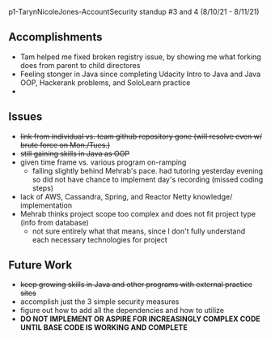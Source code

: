 p1-TarynNicoleJones-AccountSecurity standup #3 and 4
(8/10/21 - 8/11/21)

## Accomplishments
- Tam helped me fixed broken registry issue, by showing me what forking does from parent to child directores
- Feeling stonger in Java since completing Udacity Intro to Java and Java OOP, Hackerank problems, and SoloLearn practice
- 

## Issues
- ~~link from individual vs. team github repository gone (will resolve even w/ brute force on Mon./Tues.)~~
- ~~still gaining skills in Java as OOP~~
- given time frame vs. various program on-ramping
  - falling slightly behind Mehrab's pace. had tutoring yesterday evening so did not have chance to implement day's recording (missed coding steps) 
- lack of AWS, Cassandra, Spring, and Reactor Netty knowledge/ implementation
- Mehrab thinks project scope too complex and does not fit project type (info from database)
  - not sure entirely what that means, since I don't fully understand each necessary technologies for project

## Future Work
- ~~keep growing skills in Java and other programs with external practice sites~~
- accomplish just the 3 simple security measures
- figure out how to add all the dependencies and how to utilize
- **DO NOT IMPLEMENT OR ASPIRE FOR INCREASINGLY COMPLEX CODE UNTIL BASE CODE IS WORKING AND COMPLETE**
